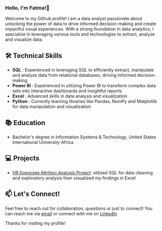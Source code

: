 ### Hello, I'm Fatma!👋
Welcome to my Github profile! I am a data analyst passionate about unlocking the power of data to drive informed decision-making and create impactful visual experiences. With a strong foundation in data analytics, I specialize in leveraging various tools and technologies to extract, analyze and visualize data.

## 🛠 Technical Skills
- **SQL** : Experienced in leveraging SQL to efficiently extract, manipulate and analyze data from relational databases, driving informed decision-making
- **Power BI** : Experienced in utilizing Power BI to transform complex data sets into interactive dashboards and insightful reports
- **Excel** : Advanced skills in data analysis and visualization
- **Python** : Currently learning libraries like Pandas, NumPy and Matplotlib for data manipulation and visualization

## 📚 Education
- Bachelor's degree in Information Systems & Technology, United States International University-Africa

## 💻 Projects
- [HR Employee Attrition Analysis Project](https://github.com/Fatma-Dahir/HR-Employee-Attrition-Analysis-Project): utilized SQL for data cleaning and exploratory analysis then visualized my findings in Excel 
## 📫 Let's Connect!
Feel free to reach out for collaboration, questions or just to connect! You can reach me via [email](mailto:fatmadahir23@gmail.com) or connect with me on [LinkedIn](https://www.linkedin.com/in/fatma-mohamed-44a619256?utm_source=share&utm_campaign=share_via&utm_content=profile&utm_medium=android_app )

Thanks for visiting my profile!
